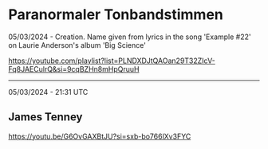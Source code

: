 #  Paranormaler Tonbandstimmen

05/03/2024 - Creation. Name given from lyrics in the song 'Example #22' on Laurie Anderson's album 'Big Science'

https://youtube.com/playlist?list=PLNDXDJtQAOan29T32ZIcV-Fq8JAECulrQ&si=9cqBZHn8mHpQruuH
<hr/>

05/03/2024 - 21:31 UTC 
##  James Tenney

https://youtu.be/G6OvGAXBtJU?si=sxb-bo766lXv3FYC
